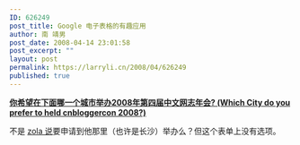 ```yaml
---
ID: 626249
post_title: Google 电子表格的有趣应用
author: 南 靖男
post_date: 2008-04-14 23:01:58
post_excerpt: ""
layout: post
permalink: https://larryli.cn/2008/04/626249
published: true
---
```

<strong><a href="https://spreadsheets.google.com/viewform?key=pVaQwN7WNlsazeRs1Y1G5IQ" title="你希望在下面哪一个城市举办2008年第四届中文网志年会? (Which City do you prefer to held cnbloggercon 2008?)"><span class="ss-q-title">你希望在下面哪一个城市举办2008年第四届中文网志年会?  (Which City do you prefer to held cnbloggercon 2008?)</span></a></strong>

不是 <a href="http://tinyurl.com/6gkred" title="去煤炭坝玩的交通路线的相关资料">zola 说</a>要申请到他那里（也许是长沙）举办么？但这个表单上没有选项。